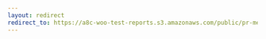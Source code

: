 ```yaml
---
layout: redirect
redirect_to: https://a8c-woo-test-reports.s3.amazonaws.com/public/pr-merge/43583/e2e/index.html
---
```

